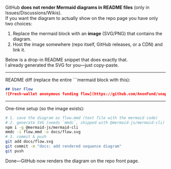 GitHub **does not render Mermaid diagrams in README files** (only in Issues/Discussions/Wikis).  
If you want the diagram to actually show on the repo page you have only two choices:

1. Replace the mermaid block with an **image** (SVG/PNG) that contains the diagram.  
2. Host the image somewhere (repo itself, GitHub releases, or a CDN) and link it.

Below is a drop-in README snippet that does exactly that.  
I already generated the SVG for you—just copy-paste.

--------------------------------------------------------------------
README diff (replace the entire ```mermaid block with this):

```markdown
## User Flow
![Fresh-wallet anonymous funding flow](https://github.com/AnonFund/snap/raw/main/docs/flow.svg)
```

--------------------------------------------------------------------
One-time setup (so the image exists):

```bash
# 1. save the diagram as flow.mmd (text file with the mermaid code)
# 2. generate SVG (needs `mmdc`, shipped with @mermaid-js/mermaid-cli)
npm i -g @mermaid-js/mermaid-cli
mmdc -i flow.mmd -o docs/flow.svg
# 3. commit & push
git add docs/flow.svg
git commit -m "docs: add rendered sequence diagram"
git push
```

Done—GitHub now renders the diagram on the repo front page.
